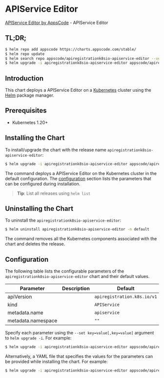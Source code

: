 # APIService Editor

[APIService Editor by AppsCode](https://appscode.com) - APIService Editor

## TL;DR;

```bash
$ helm repo add appscode https://charts.appscode.com/stable/
$ helm repo update
$ helm search repo appscode/apiregistrationk8sio-apiservice-editor --version=v0.23.0
$ helm upgrade -i apiregistrationk8sio-apiservice-editor appscode/apiregistrationk8sio-apiservice-editor -n default --create-namespace --version=v0.23.0
```

## Introduction

This chart deploys a APIService Editor on a [Kubernetes](http://kubernetes.io) cluster using the [Helm](https://helm.sh) package manager.

## Prerequisites

- Kubernetes 1.20+

## Installing the Chart

To install/upgrade the chart with the release name `apiregistrationk8sio-apiservice-editor`:

```bash
$ helm upgrade -i apiregistrationk8sio-apiservice-editor appscode/apiregistrationk8sio-apiservice-editor -n default --create-namespace --version=v0.23.0
```

The command deploys a APIService Editor on the Kubernetes cluster in the default configuration. The [configuration](#configuration) section lists the parameters that can be configured during installation.

> **Tip**: List all releases using `helm list`

## Uninstalling the Chart

To uninstall the `apiregistrationk8sio-apiservice-editor`:

```bash
$ helm uninstall apiregistrationk8sio-apiservice-editor -n default
```

The command removes all the Kubernetes components associated with the chart and deletes the release.

## Configuration

The following table lists the configurable parameters of the `apiregistrationk8sio-apiservice-editor` chart and their default values.

|     Parameter      | Description |                Default                 |
|--------------------|-------------|----------------------------------------|
| apiVersion         |             | <code>apiregistration.k8s.io/v1</code> |
| kind               |             | <code>APIService</code>                |
| metadata.name      |             | <code>apiservice</code>                |
| metadata.namespace |             | <code>""</code>                        |


Specify each parameter using the `--set key=value[,key=value]` argument to `helm upgrade -i`. For example:

```bash
$ helm upgrade -i apiregistrationk8sio-apiservice-editor appscode/apiregistrationk8sio-apiservice-editor -n default --create-namespace --version=v0.23.0 --set apiVersion=apiregistration.k8s.io/v1
```

Alternatively, a YAML file that specifies the values for the parameters can be provided while
installing the chart. For example:

```bash
$ helm upgrade -i apiregistrationk8sio-apiservice-editor appscode/apiregistrationk8sio-apiservice-editor -n default --create-namespace --version=v0.23.0 --values values.yaml
```
